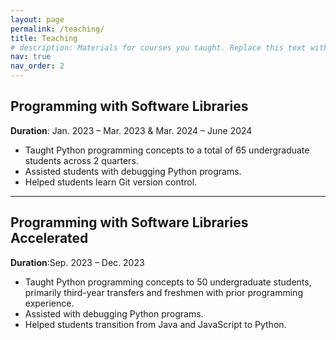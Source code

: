 ```yaml
---
layout: page
permalink: /teaching/
title: Teaching
# description: Materials for courses you taught. Replace this text with your description.
nav: true
nav_order: 2
---
```


## Programming with Software Libraries  
**Duration**: Jan. 2023 – Mar. 2023 & Mar. 2024 – June 2024

- Taught Python programming concepts to a total of 65 undergraduate students across 2 quarters.
- Assisted students with debugging Python programs.
- Helped students learn Git version control.

---

## Programming with Software Libraries Accelerated  
**Duration**:Sep. 2023 – Dec. 2023

- Taught Python programming concepts to 50 undergraduate students, primarily third-year transfers and freshmen with prior programming experience.
- Assisted with debugging Python programs.
- Helped students transition from Java and JavaScript to Python.
